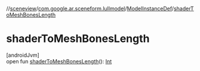 //[sceneview](../../../index.md)/[com.google.ar.sceneform.lullmodel](../index.md)/[ModelInstanceDef](index.md)/[shaderToMeshBonesLength](shader-to-mesh-bones-length.md)

# shaderToMeshBonesLength

[androidJvm]\
open fun [shaderToMeshBonesLength](shader-to-mesh-bones-length.md)(): [Int](https://kotlinlang.org/api/latest/jvm/stdlib/kotlin/-int/index.html)
